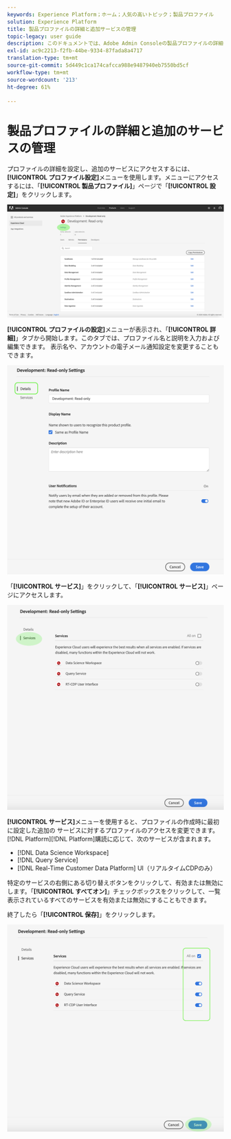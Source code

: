 ```yaml
---
keywords: Experience Platform；ホーム；人気の高いトピック；製品プロファイル
solution: Experience Platform
title: 製品プロファイルの詳細と追加サービスの管理
topic-legacy: user guide
description: このドキュメントでは、Adobe Admin Consoleの製品プロファイルの詳細や追加のサービスを管理するために必要な手順を説明します。 プロファイルの詳細を設定し、追加のサービスにアクセスするには、プロファイル設定メニューを使用します。
exl-id: ac9c2213-f2fb-44be-9334-87fada8a4717
translation-type: tm+mt
source-git-commit: 5d449c1ca174cafcca988e9487940eb7550bd5cf
workflow-type: tm+mt
source-wordcount: '213'
ht-degree: 61%

---
```


# 製品プロファイルの詳細と追加のサービスの管理

プロファイルの詳細を設定し、追加のサービスにアクセスするには、**[!UICONTROL プロファイル設定]**&#x200B;メニューを使用します。メニューにアクセスするには、「**[!UICONTROL 製品プロファイル]**」ページで「**[!UICONTROL 設定]**」をクリックします。

![profile-settings](../images/profile-settings.png)

**[!UICONTROL プロファイルの設定]**&#x200B;メニューが表示され、「**[!UICONTROL 詳細]**」タブから開始します。このタブでは、プロファイル名と説明を入力および編集できます。 表示名や、アカウントの電子メール通知設定を変更することもできます。

![edit-details-settings](../images/edit-details-settings.png)

「**[!UICONTROL サービス]**」をクリックして、「**[!UICONTROL サービス]**」ページにアクセスします。

![services-page](../images/services-page.png)

**[!UICONTROL サービス]**&#x200B;メニューを使用すると、プロファイルの作成時に最初に設定した追加の サービスに対するプロファイルのアクセスを変更できます。[!DNL Platform][!DNL Platform]購読に応じて、次のサービスが含まれます。

- [!DNL Data Science Workspace]
- [!DNL Query Service]
- [!DNL Real-Time Customer Data Platform] UI（リアルタイムCDPのみ）

特定のサービスの右側にある切り替えボタンをクリックして、有効または無効にします。「**[!UICONTROL すべてオン]**」チェックボックスをクリックして、一覧表示されているすべてのサービスを有効または無効にすることもできます。

終了したら「**[!UICONTROL 保存]**」をクリックします。

![edit-additional-services](../images/edit-additional-services.png)
